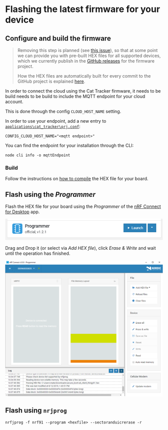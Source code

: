# Flashing the latest firmware for your device

## Configure and build the firmware

> Removing this step is planned (see
> [this issue](https://github.com/bifravst/cat-tracker-fw/issues/17)), so that
> at some point we can provide you with pre-built HEX files for all supported
> devices, which we currently publish in the
> [GitHub releases](https://github.com/bifravst/cat-tracker-fw/releases) for the
> firmware project.
>
> How the HEX files are automatically built for every commit to the GitHub
> project is explained [here](../guides/AutomateHEXFileBuilding.md).

In order to connect the cloud using the Cat Tracker firmware, it needs to be
build needs to be build to include the MQTT endpoint for your cloud account.

This is done through the config `CLOUD_HOST_NAME` setting.

In order to use your endpoint, add a new entry to
[`applications\cat_tracker\prj.conf`](https://github.com/bifravst/cat-tracker-fw/blob/saga/applications/cat_tracker/prj.conf):

    CONFIG_CLOUD_HOST_NAME="<mqtt endpoint>"

You can find the endpoint for your installation through the CLI:

    node cli info -o mqttEndpoint

### Build

Follow the instructions on [how to compile](../firmware/Compiling.md) the HEX
file for your board.

## Flash using the _Programmer_

Flash the HEX file for your board using the _Programmer_ of the
[nRF Connect for Desktop](https://www.nordicsemi.com/Software-and-Tools/Development-Tools/nRF-Connect-for-desktop)
app.

![nRF Connect for Desktop Programmer](images/programmer-desktop.png)

Drag and Drop it (or select via _Add HEX file_), click _Erase & Write_ and wait
until the operation has finished.

![nRF Connect for Desktop Programmer](images/programmer-modem-desktop.png)

## Flash using `nrjprog`

    nrfjprog -f nrf91 --program <hexfile> --sectoranduicrerase -r
